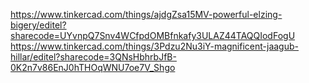 https://www.tinkercad.com/things/ajdgZsa15MV-powerful-elzing-bigery/editel?sharecode=UYvnpQ7Snv4WCfpdOMBfnkafy3ULAZ44TAQQIodFogU
https://www.tinkercad.com/things/3Pdzu2Nu3iY-magnificent-jaagub-hillar/editel?sharecode=3QNsHbhrbJfB-0K2n7v86EnJ0hTHOqWNU7oe7V_Shgo
